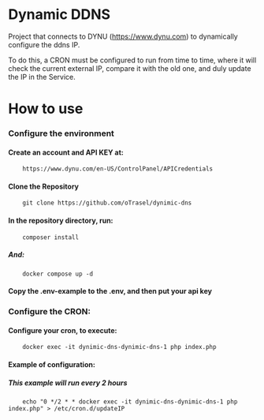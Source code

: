 
# Dynamic DDNS

Project that connects to DYNU (https://www.dynu.com) to dynamically configure the ddns IP.

To do this, a CRON must be configured to run from time to time, where it will check the current external IP, compare it with the old one, and duly update the IP in the Service.



# How to use

### Configure the environment
#### Create an account and API KEY at:
```http
    https://www.dynu.com/en-US/ControlPanel/APICredentials
```

#### Clone the Repository
```
    git clone https://github.com/oTrasel/dynimic-dns
```
#### In the repository directory, run:

```
    composer install
```
##### And:

```
    docker compose up -d
```
#### Copy the .env-example to the .env, and then put your api key
### Configure the CRON:
#### Configure your cron, to execute:
```
    docker exec -it dynimic-dns-dynimic-dns-1 php index.php
```
#### Example of configuration:
##### This example will run every 2 hours
```
    echo "0 */2 * * docker exec -it dynimic-dns-dynimic-dns-1 php index.php" > /etc/cron.d/updateIP
```

